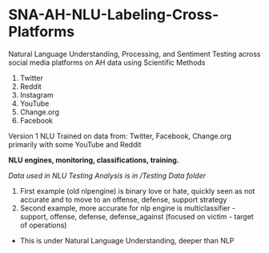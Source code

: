 # SNA-AH-NLU-Labeling-Cross-Platforms
Natural Language Understanding, Processing, and Sentiment Testing across social media platforms on AH data using Scientific Methods

1. Twitter
2. Reddit
3. Instagram
4. YouTube
5. Change.org
6. Facebook

Version 1 NLU Trained on data from: Twitter, Facebook, Change.org primarily with some YouTube and Reddit

<b>NLU engines, monitoring, classifications, training.</b>

<i>Data used in NLU Testing Analysis is in /Testing Data folder</i>
1. First example (old nlpengine) is binary love or hate, quickly seen as not accurate and to move to an offense, defense, support strategy
2. Second example, more accurate for nlp engine is multiclassifier - support, offense, defense, defense_against (focused on victim - target of operations)
- This is under Natural Language Understanding, deeper than NLP
